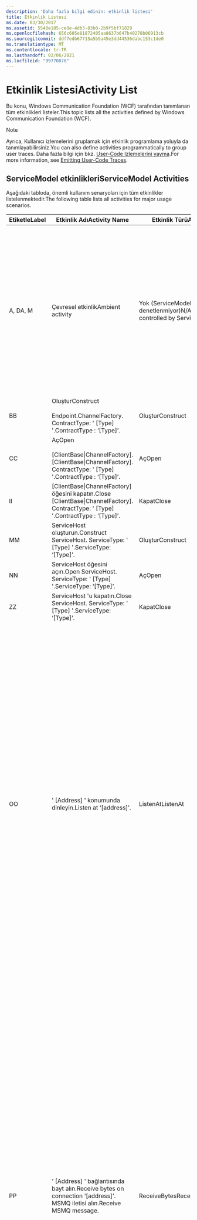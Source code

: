 ```yaml
---
description: 'Daha fazla bilgi edinin: etkinlik listesi'
title: Etkinlik Listesi
ms.date: 03/30/2017
ms.assetid: 5540e185-ce8e-4db3-83b0-2b9f5bf71829
ms.openlocfilehash: 656c605e81872405aa8637b647b40278b06913cb
ms.sourcegitcommit: ddf7edb67715a5b9a45e3dd44536dabc153c1de0
ms.translationtype: MT
ms.contentlocale: tr-TR
ms.lasthandoff: 02/06/2021
ms.locfileid: "99770878"
---
```

# <a name="activity-list"></a><span data-ttu-id="d134e-103">Etkinlik Listesi</span><span class="sxs-lookup"><span data-stu-id="d134e-103">Activity List</span></span>

<span data-ttu-id="d134e-104">Bu konu, Windows Communication Foundation (WCF) tarafından tanımlanan tüm etkinlikleri listeler.</span><span class="sxs-lookup"><span data-stu-id="d134e-104">This topic lists all the activities defined by Windows Communication Foundation (WCF).</span></span>  
  
> [!NOTE]
> <span data-ttu-id="d134e-105">Ayrıca, Kullanıcı izlemelerini gruplamak için etkinlik programlama yoluyla da tanımlayabilirsiniz.</span><span class="sxs-lookup"><span data-stu-id="d134e-105">You can also define activities programmatically to group user traces.</span></span> <span data-ttu-id="d134e-106">Daha fazla bilgi için bkz. [User-Code Izlemelerini yayma](emitting-user-code-traces.md).</span><span class="sxs-lookup"><span data-stu-id="d134e-106">For more information, see [Emitting User-Code Traces](emitting-user-code-traces.md).</span></span>  
  
## <a name="servicemodel-activities"></a><span data-ttu-id="d134e-107">ServiceModel etkinlikleri</span><span class="sxs-lookup"><span data-stu-id="d134e-107">ServiceModel Activities</span></span>  

 <span data-ttu-id="d134e-108">Aşağıdaki tabloda, önemli kullanım senaryoları için tüm etkinlikler listelenmektedir.</span><span class="sxs-lookup"><span data-stu-id="d134e-108">The following table lists all activities for major usage scenarios.</span></span>  
  
|<span data-ttu-id="d134e-109">Etiketle</span><span class="sxs-lookup"><span data-stu-id="d134e-109">Label</span></span>|<span data-ttu-id="d134e-110">Etkinlik Adı</span><span class="sxs-lookup"><span data-stu-id="d134e-110">Activity Name</span></span>|<span data-ttu-id="d134e-111">Etkinlik Türü</span><span class="sxs-lookup"><span data-stu-id="d134e-111">Activity Type</span></span>|<span data-ttu-id="d134e-112">Description</span><span class="sxs-lookup"><span data-stu-id="d134e-112">Description</span></span>|  
|-----------|-------------------|-------------------|-----------------|  
|<span data-ttu-id="d134e-113">A, D</span><span class="sxs-lookup"><span data-stu-id="d134e-113">A, M</span></span>|<span data-ttu-id="d134e-114">Çevresel etkinlik</span><span class="sxs-lookup"><span data-stu-id="d134e-114">Ambient activity</span></span>|<span data-ttu-id="d134e-115">Yok (ServiceModel tarafından denetlenmiyor)</span><span class="sxs-lookup"><span data-stu-id="d134e-115">N/A (this is not controlled by ServiceModel)</span></span>|<span data-ttu-id="d134e-116">KIMLIĞI, ServiceModel koduna (istemci tarafı veya sunucu tarafı) yapılan herhangi bir çağrının önüne TLS olarak ayarlanmış olan etkinlik.</span><span class="sxs-lookup"><span data-stu-id="d134e-116">The activity whose ID is set in TLS before any calls to ServiceModel code (client side or server side).</span></span><br /><br /> <span data-ttu-id="d134e-117">Örnek: WCF istemcisi veya serviceHost üzerinde Open çağrısı yapılacak bir etkinlik. Open çağırılır.</span><span class="sxs-lookup"><span data-stu-id="d134e-117">Example: An activity where  open is called on the WCF client or serviceHost.open is called.</span></span>|  
|<span data-ttu-id="d134e-118">B</span><span class="sxs-lookup"><span data-stu-id="d134e-118">B</span></span>|<span data-ttu-id="d134e-119">Oluştur</span><span class="sxs-lookup"><span data-stu-id="d134e-119">Construct</span></span><br /><br /> <span data-ttu-id="d134e-120">Endpoint.</span><span class="sxs-lookup"><span data-stu-id="d134e-120">ChannelFactory.</span></span> <span data-ttu-id="d134e-121">ContractType: ' [Type] '.</span><span class="sxs-lookup"><span data-stu-id="d134e-121">ContractType : ‘[Type]’.</span></span>|<span data-ttu-id="d134e-122">Oluştur</span><span class="sxs-lookup"><span data-stu-id="d134e-122">Construct</span></span>||  
|<span data-ttu-id="d134e-123">C</span><span class="sxs-lookup"><span data-stu-id="d134e-123">C</span></span>|<span data-ttu-id="d134e-124">Aç</span><span class="sxs-lookup"><span data-stu-id="d134e-124">Open</span></span><br /><br /> <span data-ttu-id="d134e-125">[ClientBase&#124;ChannelFactory].</span><span class="sxs-lookup"><span data-stu-id="d134e-125">[ClientBase&#124;ChannelFactory].</span></span> <span data-ttu-id="d134e-126">ContractType: ' [Type] '.</span><span class="sxs-lookup"><span data-stu-id="d134e-126">ContractType : ‘[Type]’.</span></span>|<span data-ttu-id="d134e-127">Aç</span><span class="sxs-lookup"><span data-stu-id="d134e-127">Open</span></span>||  
|<span data-ttu-id="d134e-128">I</span><span class="sxs-lookup"><span data-stu-id="d134e-128">I</span></span>|<span data-ttu-id="d134e-129">[ClientBase&#124;ChannelFactory] öğesini kapatın.</span><span class="sxs-lookup"><span data-stu-id="d134e-129">Close [ClientBase&#124;ChannelFactory].</span></span> <span data-ttu-id="d134e-130">ContractType: ' [Type] '.</span><span class="sxs-lookup"><span data-stu-id="d134e-130">ContractType : ‘[Type]’.</span></span>|<span data-ttu-id="d134e-131">Kapat</span><span class="sxs-lookup"><span data-stu-id="d134e-131">Close</span></span>||  
|<span data-ttu-id="d134e-132">M</span><span class="sxs-lookup"><span data-stu-id="d134e-132">M</span></span>|<span data-ttu-id="d134e-133">ServiceHost oluşturun.</span><span class="sxs-lookup"><span data-stu-id="d134e-133">Construct ServiceHost.</span></span> <span data-ttu-id="d134e-134">ServiceType: ' [Type] '.</span><span class="sxs-lookup"><span data-stu-id="d134e-134">ServiceType: ‘[Type]’.</span></span>|<span data-ttu-id="d134e-135">Oluştur</span><span class="sxs-lookup"><span data-stu-id="d134e-135">Construct</span></span>||  
|<span data-ttu-id="d134e-136">N</span><span class="sxs-lookup"><span data-stu-id="d134e-136">N</span></span>|<span data-ttu-id="d134e-137">ServiceHost öğesini açın.</span><span class="sxs-lookup"><span data-stu-id="d134e-137">Open ServiceHost.</span></span> <span data-ttu-id="d134e-138">ServiceType: ' [Type] '.</span><span class="sxs-lookup"><span data-stu-id="d134e-138">ServiceType: ‘[Type]’.</span></span>|<span data-ttu-id="d134e-139">Aç</span><span class="sxs-lookup"><span data-stu-id="d134e-139">Open</span></span>||  
|<span data-ttu-id="d134e-140">Z</span><span class="sxs-lookup"><span data-stu-id="d134e-140">Z</span></span>|<span data-ttu-id="d134e-141">ServiceHost 'u kapatın.</span><span class="sxs-lookup"><span data-stu-id="d134e-141">Close ServiceHost.</span></span> <span data-ttu-id="d134e-142">ServiceType: ' [Type] '.</span><span class="sxs-lookup"><span data-stu-id="d134e-142">ServiceType: ‘[Type]’.</span></span>|<span data-ttu-id="d134e-143">Kapat</span><span class="sxs-lookup"><span data-stu-id="d134e-143">Close</span></span>||  
|<span data-ttu-id="d134e-144">O</span><span class="sxs-lookup"><span data-stu-id="d134e-144">O</span></span>|<span data-ttu-id="d134e-145">' [Address] ' konumunda dinleyin.</span><span class="sxs-lookup"><span data-stu-id="d134e-145">Listen at ‘[address]’.</span></span>|<span data-ttu-id="d134e-146">ListenAt</span><span class="sxs-lookup"><span data-stu-id="d134e-146">ListenAt</span></span>|<span data-ttu-id="d134e-147">Bu ve sonraki etkinlik, aktarıma özeldir.</span><span class="sxs-lookup"><span data-stu-id="d134e-147">This and the next activity are transport-specific.</span></span> <span data-ttu-id="d134e-148">ListenAt etkinliği, kanal dinleyicisinin dinlediği adresle eşleşen içeriği temsil eder.</span><span class="sxs-lookup"><span data-stu-id="d134e-148">The ListenAt activity represents the content that maps to the address where the channel listener listens at.</span></span> <span data-ttu-id="d134e-149">MSMQ söz konusu olduğunda, kuyruk tek bir adresle eşlendiğinden sıranın kendisi bu değildir.</span><span class="sxs-lookup"><span data-stu-id="d134e-149">In the case of MSMQ, it is the queue itself since the queue maps to one address.</span></span> <span data-ttu-id="d134e-150">Bu etkinlik, MSMQ durumunda MSMQ iletileri için bağlantı yönelimli aktarımlara karşı gelen bağlantıları dinler.</span><span class="sxs-lookup"><span data-stu-id="d134e-150">This activity listens for incoming connections in the case of connection-oriented transports, for MSMQ messages in the case of MSMQ.</span></span> <span data-ttu-id="d134e-151">Bu etkinlik ServiceHost. Open () sırasında oluşturulur ve dinleyiciyi oluşturma ve atma ile ilgili izlemeleri ve tüm ReceiveBytes etkinliklerine aktarmayı içerir.</span><span class="sxs-lookup"><span data-stu-id="d134e-151">This activity is created during ServiceHost.Open(), and contains the traces related to creating and disposing the listener, as well as transferring out to all ReceiveBytes activities.</span></span>|  
|<span data-ttu-id="d134e-152">P</span><span class="sxs-lookup"><span data-stu-id="d134e-152">P</span></span>|<span data-ttu-id="d134e-153">' [Address] ' bağlantısında bayt alın.</span><span class="sxs-lookup"><span data-stu-id="d134e-153">Receive bytes on connection ‘[address]’.</span></span> <span data-ttu-id="d134e-154">MSMQ iletisi alın.</span><span class="sxs-lookup"><span data-stu-id="d134e-154">Receive MSMQ message.</span></span>|<span data-ttu-id="d134e-155">ReceiveBytes</span><span class="sxs-lookup"><span data-stu-id="d134e-155">ReceiveBytes</span></span>|<span data-ttu-id="d134e-156">Bu etkinlikte, sonunda bir WCF iletisi alacak veriler işlenir.</span><span class="sxs-lookup"><span data-stu-id="d134e-156">In this activity, data that will eventually get a WCF message is processed.</span></span> <span data-ttu-id="d134e-157">Gelen baytlar, bağlantıya dayalı taşıma veya http olması durumunda bekletilir.</span><span class="sxs-lookup"><span data-stu-id="d134e-157">Incoming bytes are waited in the case of connection-oriented transport or http.</span></span> <span data-ttu-id="d134e-158">TCP/adlandırılmış kanal için, bu etkinliğin ömrü bağlantı oluşturulduğu sırada oluşturulduğu gibi bağlantının kullanım süresidir.</span><span class="sxs-lookup"><span data-stu-id="d134e-158">For TCP/named-pipe, the lifetime of this activity is the lifetime of the connection, as it is created when the connection is created.</span></span> <span data-ttu-id="d134e-159">Http için bir ileti isteğinin kullanım ömrü ve ileti gönderildiğinde oluşturulur.</span><span class="sxs-lookup"><span data-stu-id="d134e-159">For http, it is of the lifetime of a message request and is created when the message is sent.</span></span> <span data-ttu-id="d134e-160">Bu etkinlik, varsa bağlantıyı oluşturma ve atma ile ilgili izlemeleri içerir ve tüm ileti (nesne) işleme etkinliklerine aktarır.</span><span class="sxs-lookup"><span data-stu-id="d134e-160">This activity contains the traces related to creating and disposing the connection if applicable, as well as transfers out to all message (object) processing activities.</span></span><br /><br /> <span data-ttu-id="d134e-161">MSMQ söz konusu olduğunda, MSMQ iletisinin alındığı etkinliktir.</span><span class="sxs-lookup"><span data-stu-id="d134e-161">In the case of MSMQ, it is the activity where the MSMQ message is retrieved.</span></span>|  
|<span data-ttu-id="d134e-162">Q</span><span class="sxs-lookup"><span data-stu-id="d134e-162">Q</span></span>|<span data-ttu-id="d134e-163">İşlem iletisi [sayı].</span><span class="sxs-lookup"><span data-stu-id="d134e-163">Process message [number].</span></span> <span data-ttu-id="d134e-164">(Yani, [Number], 1 ile başlayan tek bir artış değeridir.)</span><span class="sxs-lookup"><span data-stu-id="d134e-164">(Note, [number] is a monotonically increasing value which starts at 1.)</span></span>|<span data-ttu-id="d134e-165">ProcessMessage</span><span class="sxs-lookup"><span data-stu-id="d134e-165">ProcessMessage</span></span>|<span data-ttu-id="d134e-166">Gelen bir iletiyi işleyin.</span><span class="sxs-lookup"><span data-stu-id="d134e-166">Process an incoming message.</span></span> <span data-ttu-id="d134e-167">Bu etkinlik, bir WCF ileti nesnesi oluşturmak için tüm veriler (bayt, MSMQ iletisi) alındığında başlar.</span><span class="sxs-lookup"><span data-stu-id="d134e-167">This activity starts when all the data (bytes, MSMQ message) are received to form a WCF message object.</span></span> <span data-ttu-id="d134e-168">Bu etkinliğin içindeki izlemeler üst bilgi işlemeyle ilgilenir.</span><span class="sxs-lookup"><span data-stu-id="d134e-168">Traces within this activity deal with header processing.</span></span><br /><br /> <span data-ttu-id="d134e-169">Dağıtılabilir bir ileti biçimlendirilmişse, ServiceHost ProcessAction etkinliği ilgili etkinlik KIMLIĞI arandıktan sonra öğesine geçiş yapar.</span><span class="sxs-lookup"><span data-stu-id="d134e-169">Once a message that can be dispatched is formed, the ServiceHost ProcessAction activity is switched to after looking up the corresponding Activity ID.</span></span>|  
|<span data-ttu-id="d134e-170">D, S</span><span class="sxs-lookup"><span data-stu-id="d134e-170">D, S</span></span>|<span data-ttu-id="d134e-171">' [Action] ' eylemini işleyin.</span><span class="sxs-lookup"><span data-stu-id="d134e-171">Process action ‘[action]’.</span></span>|<span data-ttu-id="d134e-172">ProcessAction</span><span class="sxs-lookup"><span data-stu-id="d134e-172">ProcessAction</span></span>|<span data-ttu-id="d134e-173">İletiyi alma sırasında kullanıcı koduna ve gönderme sırasında ters sırada göndermek için taşıma/güvenlik/RM yığını aracılığıyla iletiyi işleyin.</span><span class="sxs-lookup"><span data-stu-id="d134e-173">Process the message through the Transport/Security/RM stack for dispatching the message to user code on receive, and in the reverse order on send.</span></span><br /><br /> <span data-ttu-id="d134e-174">Sunucuda, bu etkinlik "etkinlik yayma" yoluyla ileti üstbilgisinde gönderildiyse yayılan etkinlik KIMLIĞINI kullanır; Aksi takdirde, yeni bir GUID oluşturulur.</span><span class="sxs-lookup"><span data-stu-id="d134e-174">On the server, this activity uses the propagated Activity ID if it is sent in the message header via "Activity Propagation"; otherwise, a new GUID is created.</span></span><br /><br /> <span data-ttu-id="d134e-175">İstek/yanıt sözleşmeleri için yanıt iletisi de bu etkinlikte işlenir.</span><span class="sxs-lookup"><span data-stu-id="d134e-175">The response message for request/reply contracts is also processed in that activity.</span></span>|  
|<span data-ttu-id="d134e-176">T</span><span class="sxs-lookup"><span data-stu-id="d134e-176">T</span></span>|<span data-ttu-id="d134e-177">' [Icondikkatini. Operation] ' yürütün.</span><span class="sxs-lookup"><span data-stu-id="d134e-177">Execute ‘[IContract.Operation]’.</span></span>|<span data-ttu-id="d134e-178">ExecuteUserCode</span><span class="sxs-lookup"><span data-stu-id="d134e-178">ExecuteUserCode</span></span>|<span data-ttu-id="d134e-179">Hizmet tarafında gönderdikten sonra Kullanıcı kodunu yürütün.</span><span class="sxs-lookup"><span data-stu-id="d134e-179">Execute user code after dispatch on the service side.</span></span> <span data-ttu-id="d134e-180">Bu etkinlik, Kullanıcı tarafından sağlanan koddan ServiceHost kodunu belirtmek için bir sınır sağlar.</span><span class="sxs-lookup"><span data-stu-id="d134e-180">This activity provides a boundary to delineate ServiceHost code from user-provided code.</span></span>|  
  
## <a name="security-activities"></a><span data-ttu-id="d134e-181">Güvenlik etkinlikleri</span><span class="sxs-lookup"><span data-stu-id="d134e-181">Security Activities</span></span>  

 <span data-ttu-id="d134e-182">Aşağıdaki tabloda güvenlik ile ilgili tüm etkinlikler listelenmektedir.</span><span class="sxs-lookup"><span data-stu-id="d134e-182">The following table lists all activities related to Security.</span></span>  
  
|<span data-ttu-id="d134e-183">Etkinlik Adı</span><span class="sxs-lookup"><span data-stu-id="d134e-183">Activity Name</span></span>|<span data-ttu-id="d134e-184">Etkinlik Türü</span><span class="sxs-lookup"><span data-stu-id="d134e-184">Activity Type</span></span>|<span data-ttu-id="d134e-185">Description</span><span class="sxs-lookup"><span data-stu-id="d134e-185">Description</span></span>|  
|-------------------|-------------------|-----------------|  
|<span data-ttu-id="d134e-186">Güvenli oturum ayarla</span><span class="sxs-lookup"><span data-stu-id="d134e-186">Setup secure session</span></span>|<span data-ttu-id="d134e-187">SetupSecurity</span><span class="sxs-lookup"><span data-stu-id="d134e-187">SetupSecurity</span></span>|<span data-ttu-id="d134e-188">Yalnızca istemci tarafında bulunur.</span><span class="sxs-lookup"><span data-stu-id="d134e-188">Exists on the client side only.</span></span> <span data-ttu-id="d134e-189">Kimlik doğrulaması için tüm RST \*/SCT değişimlerinin yanı sıra güvenlik bağlamını ayarlamaya da sahiptir.</span><span class="sxs-lookup"><span data-stu-id="d134e-189">Contains all RST\*/SCT exchanges for authentication and setting the security context.</span></span> <span data-ttu-id="d134e-190">`propagateActivity` = `true` Bu etkinlik, hizmetin karşılık gelen işlem eylemi RST \* /SCT etkinlikleriyle birleştirilir.</span><span class="sxs-lookup"><span data-stu-id="d134e-190">If `propagateActivity`=`true`, this activity is merged with the service’s corresponding Process Action RST\*/SCT activities.</span></span>|  
|<span data-ttu-id="d134e-191">Güvenli oturumu Kapat</span><span class="sxs-lookup"><span data-stu-id="d134e-191">Close secure session</span></span>|<span data-ttu-id="d134e-192">SetupSecurity</span><span class="sxs-lookup"><span data-stu-id="d134e-192">SetupSecurity</span></span>|<span data-ttu-id="d134e-193">İstemci tarafında bulunur.</span><span class="sxs-lookup"><span data-stu-id="d134e-193">Exists on the client side.</span></span> <span data-ttu-id="d134e-194">Güvenli oturumu kapatmak için Iptal iletisi değişimini içerir.</span><span class="sxs-lookup"><span data-stu-id="d134e-194">Contains the Cancel message exchange for closing the secure session.</span></span> <span data-ttu-id="d134e-195">`propagateActivity` = `true` Bu etkinlik, hizmetten "iptal" işlem eylemiyle birleştirilir.</span><span class="sxs-lookup"><span data-stu-id="d134e-195">If `propagateActivity`=`true`, this activity is merged with the Process Action "Cancel" from the service.</span></span>|  
  
 <span data-ttu-id="d134e-196">Aşağıdaki tabloda, COM+ ile ilgili tüm etkinlikler listelenmektedir.</span><span class="sxs-lookup"><span data-stu-id="d134e-196">The following table lists all activities related to COM+.</span></span>  
  
|<span data-ttu-id="d134e-197">Etkinlik Adı</span><span class="sxs-lookup"><span data-stu-id="d134e-197">Activity Name</span></span>|<span data-ttu-id="d134e-198">Etkinlik Türü</span><span class="sxs-lookup"><span data-stu-id="d134e-198">Activity Type</span></span>|<span data-ttu-id="d134e-199">Description</span><span class="sxs-lookup"><span data-stu-id="d134e-199">Description</span></span>|  
|-------------------|-------------------|-----------------|  
|<span data-ttu-id="d134e-200">COM+ örneği oluştur</span><span class="sxs-lookup"><span data-stu-id="d134e-200">Create COM+ instance</span></span>|<span data-ttu-id="d134e-201">TransferToCOMPlus</span><span class="sxs-lookup"><span data-stu-id="d134e-201">TransferToCOMPlus</span></span>|<span data-ttu-id="d134e-202">WCF kodundan gelen her COM+ çağrısı için 1 etkinlik örneği</span><span class="sxs-lookup"><span data-stu-id="d134e-202">1 activity instance for each COM+ call from WCF code</span></span>|  
|<span data-ttu-id="d134e-203">COM+ yürütme \<operation></span><span class="sxs-lookup"><span data-stu-id="d134e-203">Execute COM+ \<operation></span></span>|<span data-ttu-id="d134e-204">TransferToCOMPlus</span><span class="sxs-lookup"><span data-stu-id="d134e-204">TransferToCOMPlus</span></span>|<span data-ttu-id="d134e-205">WCF kodundan gelen her COM+ çağrısı için 1 etkinlik örneği</span><span class="sxs-lookup"><span data-stu-id="d134e-205">1 activity instance for each COM+ call from WCF code</span></span>|  
  
## <a name="wmi-activities"></a><span data-ttu-id="d134e-206">WMI etkinlikleri</span><span class="sxs-lookup"><span data-stu-id="d134e-206">WMI Activities</span></span>  

 <span data-ttu-id="d134e-207">Aşağıdaki tabloda WMI ile ilgili tüm etkinlikler listelenmektedir.</span><span class="sxs-lookup"><span data-stu-id="d134e-207">The following table lists all activities related to WMI.</span></span>  
  
|<span data-ttu-id="d134e-208">Etkinlik Adı</span><span class="sxs-lookup"><span data-stu-id="d134e-208">Activity Name</span></span>|<span data-ttu-id="d134e-209">Etkinlik Türü</span><span class="sxs-lookup"><span data-stu-id="d134e-209">Activity Type</span></span>|<span data-ttu-id="d134e-210">Description</span><span class="sxs-lookup"><span data-stu-id="d134e-210">Description</span></span>|  
|-------------------|-------------------|-----------------|  
|<span data-ttu-id="d134e-211">WMI Get</span><span class="sxs-lookup"><span data-stu-id="d134e-211">WMI get</span></span>|<span data-ttu-id="d134e-212">Wgetobject</span><span class="sxs-lookup"><span data-stu-id="d134e-212">WMIGetObject</span></span>|<span data-ttu-id="d134e-213">Kullanıcı WMI 'dan veri alıyor.</span><span class="sxs-lookup"><span data-stu-id="d134e-213">User is retrieving data from WMI.</span></span>|  
|<span data-ttu-id="d134e-214">WMI put</span><span class="sxs-lookup"><span data-stu-id="d134e-214">WMI put</span></span>|<span data-ttu-id="d134e-215">Wmiputınstance</span><span class="sxs-lookup"><span data-stu-id="d134e-215">WmiPutInstance</span></span>|<span data-ttu-id="d134e-216">Kullanıcı WMI ile verileri güncelleştiriyor.</span><span class="sxs-lookup"><span data-stu-id="d134e-216">User is updating data with WMI.</span></span>|
